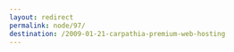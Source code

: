 ```yaml
---
layout: redirect
permalink: node/97/
destination: /2009-01-21-carpathia-premium-web-hosting
---
```

